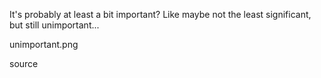 It's probably at least a bit important? Like maybe not the least significant, but still unimportant...

unimportant.png

source
